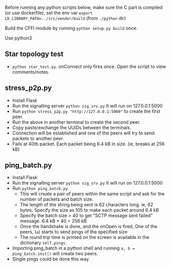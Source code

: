 Before running any python scripts below, make sure the C part is compiled (or use dockerfile), set the env var `export LD_LIBRARY_PATH=../src/vendor/build` (from `./python` dir)

Build the CFFI module by running `python setup.py build` once.

Use python3

## Star topology test

* `python star_test.py`. onConnect only fires once. Open the script to view comments/notes.

## stress_p2p.py

* Install Flask
* Run the signalling server `python sig_srv.py` It will run on 127.0.0.1:5000
* Run `python stress_p2p.py "http://127.0.0.1:5000"` to create the first peer.
* Run the above in another terminal to create the second peer.
* Copy paste/exchange the UUIDs between the terminals.
* Connection will be established and one of the peers will try to send packets to another peer.
* Fails at 40th packet. Each packet being 6.4 kB in size. (ie, breaks at 256 kB)

## ping_batch.py
* Install Flask
* Run the signalling server `python sig_srv.py` It will run on 127.0.0.1:5000
* Run `python ping_batch.py`
  * This will create a pair of peers within the same script and ask for the number of packets and batch size.
   * The length of the string being sent is 62 characters long. ie, 62 bytes. Specify the size as 105 to make each packet around 6.4 kB
   * Specify the batch size > 40 to get "SCTP message sent failed" message. 6.4 kB * 40 = 256 kB
  * Once the handshake is done, and the onOpen is fired, One of the peers, (`a`) starts to send pings of the specified size
  * The round trip time is printed on the screen is available in the dictionary `self.pings`.
* Importing ping_batch in a python shell and running `a, b = ping_batch.init()` will create two peers.
* Single pings could be done this way.
